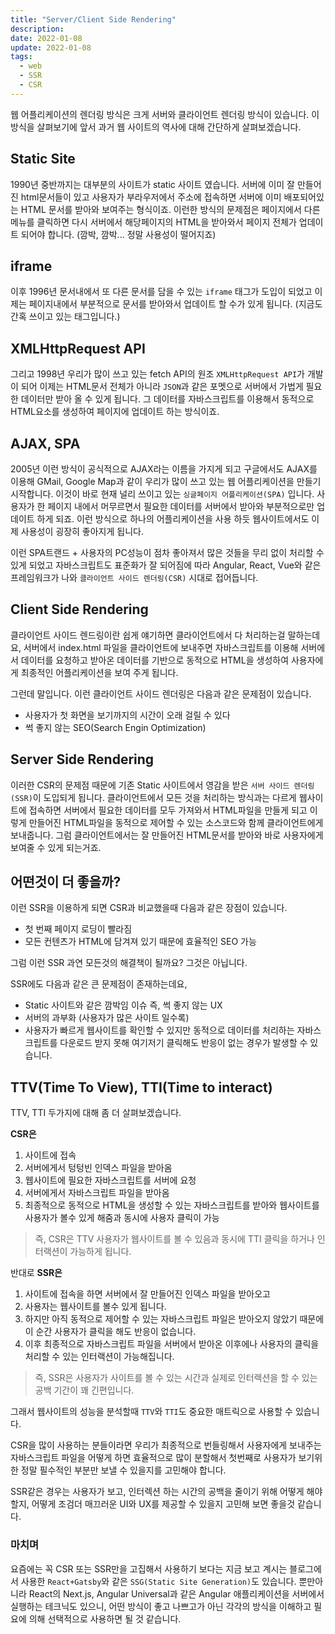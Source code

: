 ```yaml
---
title: "Server/Client Side Rendering"
description:
date: 2022-01-08
update: 2022-01-08
tags:
  - web
  - SSR
  - CSR
---
```


웹 어플리케이션의 렌더링 방식은 크게 서버와 클라이언트 렌더링 방식이 있습니다. 이 방식을 살펴보기에 앞서 과거 웹 사이트의 역사에 대해 간단하게 살펴보겠습니다.

## Static Site
1990년 중반까지는 대부분의 사이트가 static 사이트 였습니다. 서버에 이미 잘 만들어진 html문서들이 있고 사용자가 부라우저에서 주소에 접속하면 서버에 이미 배포되어있는 HTML 문서를 받아와 보여주는 형식이죠. 이런한 방식의 문제점은 페이지에서 다른 메뉴를 클릭하면 다시 서버에서 해당페이지의 HTML을 받아와서 페이지 전체가 업데이트 되어야 합니다. (깜박, 깜박... 정말 사용성이 떨어지죠)

## iframe
이후 1996년 문서내에서 또 다른 문서를 담을 수 있는 `iframe` 태그가 도입이 되었고 이제는 페이지내에서 부분적으로 문서를 받아와서 업데이트 할 수가 있게 됩니다. (지금도 간혹 쓰이고 있는 태그입니다.)

## XMLHttpRequest API
그리고 1998년 우리가 많이 쓰고 있는 fetch API의 원조 `XMLHttpRequest API`가 개발이 되어 이제는 HTML문서 전체가 아니라 `JSON`과 같은 포멧으로 서버에서 가법게 필요한 데이터만 받아 올 수 있게 됩니다. 그 데이터를 자바스크립트를 이용해서 동적으로 HTML요소를 생성하여 페이지에 업데이트 하는 방식이죠.

## AJAX, SPA
2005년 이런 방식이 공식적으로 AJAX라는 이름을 가지게 되고 구글에서도 AJAX를 이용해 GMail, Google Map과 같이 우리가 많이 쓰고 있는 웹 어플리케이션을 만들기 시작합니다. 이것이 바로 현재 널리 쓰이고 있는 `싱글페이지 어플리케이션(SPA)` 입니다. 
사용자가 한 페이지 내에서 머무르면서 필요한 데이터를 서버에서 받아와 부분적으로만 업데이트 하게 되죠. 이런 방식으로 하나의 어플리케이션을 사용 하듯 웹사이트에서도 이제 사용성이 굉장히 좋아지게 됩니다.

이런 SPA트랜드 + 사용자의 PC성능이 점차 좋아져서 많은 것들을 무리 없이 처리할 수 있게 되었고 자바스크립트도 표준화가 잘 되어짐에 따라 Angular, React, Vue와 같은 프레임워크가 나와 `클라이언트 사이드 렌더링(CSR)` 시대로 접어듭니다.

## Client Side Rendering
클라이언트 사이드 렌드링이란 쉽게 얘기하면 클라이언트에서 다 처리하는걸 말하는데요, 서버에서 index.html 파일을 클라이언트에 보내주면 자바스크립트를 이용해 서버에서 데이터를 요청하고 받아온 데이터를 기반으로 동적으로  HTML을 생성하여 사용자에게 최종적인 어플리케이션을 보여 주게 됩니다.

그런데 말입니다. 이런 클라이언트 사이드 렌더링은 다음과 같은 문제점이 있습니다.
- 사용자가 첫 화면을 보기까지의 시간이 오래 걸릴 수 있다
- 썩 좋지 않는 SEO(Search Engin Optimization)

## Server Side Rendering
이러한 CSR의 문제점 때문에 기존 Static 사이트에서 영감을 받은 `서버 사이드 렌더링(SSR)`이 도입되게 됩니다. 클라이언트에서 모든 것을 처리하는 방식과는 다르게 웹사이트에 접속하면 서버에서 필요한 데이터를 모두 가져와서 HTML파일을 만들게 되고 이렇게 만들어진 HTML파일을 동적으로 제어할 수 있는 소스코드와 함께 클라이언트에게 보내줍니다. 그럼 클라이언트에서는 잘 만들어진 HTML문서를 받아와 바로 사용자에게 보여줄 수 있게 되는거죠.

## 어떤것이 더 좋을까?
이런 SSR을 이용하게 되면 CSR과 비교했을때 다음과 같은 장점이 있습니다.
- 첫 번째 페이지 로딩이 빨라짐
- 모든 컨텐츠가 HTML에 담겨져 있기 때문에 효율적인 SEO 가능

그럼 이런 SSR 과연 모든것의 해결책이 될까요? 그것은 아닙니다.

SSR에도 다음과 같은 큰 문제점이 존재하는데요, 
- Static 사이트와 같은 깜박임 이슈 즉, 썩 좋지 않는 UX
- 서버의 과부화 (사용자가 많은 사이트 일수록)
- 사용자가 빠르게 웹사이트를 확인할 수 있지만 동적으로 데이터를 처리하는 자바스크립트를 다운로드 받지 못해 여기저기 클릭해도 반응이 없는 경우가 발생할 수 있습니다.

## TTV(Time To View), TTI(Time to interact) 

TTV, TTI 두가지에 대해 좀 더 살펴보겠습니다.

**CSR은** 
1. 사이트에 접속
2. 서버에게서 텅텅빈 인덱스 파일을 받아옴
3. 웹사이트에 필요한 자바스크립트를 서버에 요청
4. 서버에게서 자바스크립트 파일을 받아옴
5. 최종적으로 동적으로 HTML을 생성할 수 있는 자바스크립트를 받아와 웹사이트를 사용자가 볼수 있게 해줌과 동시에 사용자 클릭이 가능

>즉, CSR은 TTV 사용자가 웹사이트를 볼 수 있음과 동시에 TTI 클릭을 하거나 인터랙션이 가능하게 됩니다.

반대로 **SSR은** 

1. 사이트에 접속을 하면 서버에서 잘 만들어진 인덱스 파일을 받아오고
2. 사용자는 웹사이트를 볼수 있게 됩니다.
3. 하지만 아직 동적으로 제어할 수 있는 자바스크립트 파일은 받아오지 않았기 때문에 이 순간 사용자가 클릭을 해도 반응이 없습니다. 
4. 이후 최종적으로 자바스크립트 파일을 서버에서 받아온 이후에나 사용자의 클릭을 처리할 수 있는 인터랙션이 가능해집니다.

>즉, SSR은 사용자가 사이트를 볼 수 있는 시간과 실제로 인터렉션을 할 수 있는 공백 기간이 꽤 긴편입니다.

그래서 웹사이트의 성능을 분석할때 `TTV`와 `TTI`도 중요한 매트릭으로 사용할 수 있습니다.

CSR을 많이 사용하는 분들이라면 우리가 최종적으로 번들링해서 사용자에게 보내주는 자바스크립트 파일을 어떻게 하면 효율적으로 많이 분할해서 첫번째로 사용자가 보기위한 정말 필수적인 부분만 보낼 수 있을지를 고민해야 합니다.

SSR같은 경우는 사용자가 보고, 인터렉션 하는 시간의 공백을 줄이기 위해 어떻게 해야할지, 어떻게 조검더 매끄러운 UI와 UX를 제공할 수 있을지 고민해 보면 좋을것 같습니다.

### 마치며
요즘에는 꼭 CSR 또는 SSR만을 고집해서 사용하기 보다는 지금 보고 계시는 블로그에서 사용한 `React+Gatsby`와 같은 `SSG(Static Site Generation)`도 있습니다.
뿐만아니라 React의 Next.js, Angular Universal과 같은 Angular 애플리케이션을 서버에서 실행하는 테크닉도 있으니, 어떤 방식이 좋고 나쁘고가 아닌 각각의 방식을 이해하고 필요에 의해 선택적으로 사용하면 될 것 같습니다.